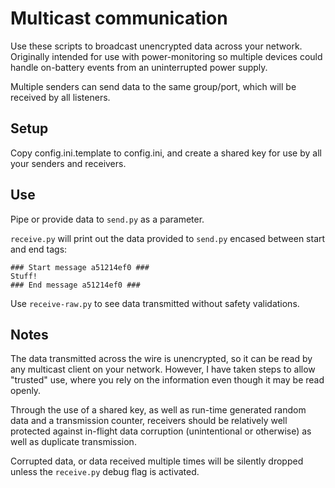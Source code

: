 # Multicast communication
Use these scripts to broadcast unencrypted data across your network. Originally intended for use with power-monitoring so multiple devices could handle on-battery events from an uninterrupted power supply.  

Multiple senders can send data to the same group/port, which will be received by all listeners.  

## Setup
Copy config.ini.template to config.ini, and create a shared key for use by all your senders and receivers.  

## Use
Pipe or provide data to `send.py` as a parameter.  

`receive.py` will print out the data provided to `send.py` encased between start and end tags:  
```
### Start message a51214ef0 ###
Stuff!
### End message a51214ef0 ###
```  

Use `receive-raw.py` to see data transmitted without safety validations.

## Notes
The data transmitted across the wire is unencrypted, so it can be read by any multicast client on your network. However, I have taken steps to allow "trusted" use, where you rely on the information even though it may be read openly.

Through the use of a shared key, as well as run-time generated random data and a transmission counter, receivers should be relatively well protected against in-flight data corruption (unintentional or otherwise) as well as duplicate transmission.

Corrupted data, or data received multiple times will be silently dropped unless the `receive.py` debug flag is activated.
